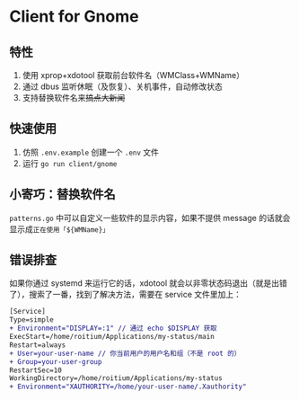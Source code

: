 # Client for Gnome

## 特性

1. 使用 xprop+xdotool 获取前台软件名（WMClass+WMName）
2. 通过 dbus 监听休眠（及恢复）、关机事件，自动修改状态
3. 支持替换软件名来~~搞点大新闻~~

## 快速使用

1. 仿照 `.env.example` 创建一个 `.env` 文件
2. 运行 `go run client/gnome`

## 小寄巧：替换软件名

`patterns.go` 中可以自定义一些软件的显示内容，如果不提供 message 的话就会显示成`正在使用「${WMName}」`

## 错误排查

如果你通过 systemd 来运行它的话，xdotool 就会以非零状态码退出（就是出错了），搜索了一番，找到了解决方法，需要在 service 文件里加上：

```diff
[Service]
Type=simple
+ Environment="DISPLAY=:1" // 通过 echo $DISPLAY 获取
ExecStart=/home/roitium/Applications/my-status/main
Restart=always
+ User=your-user-name // 你当前用户的用户名和组（不是 root 的）
+ Group=your-user-group
RestartSec=10
WorkingDirectory=/home/roitium/Applications/my-status
+ Environment="XAUTHORITY=/home/your-user-name/.Xauthority"
```
